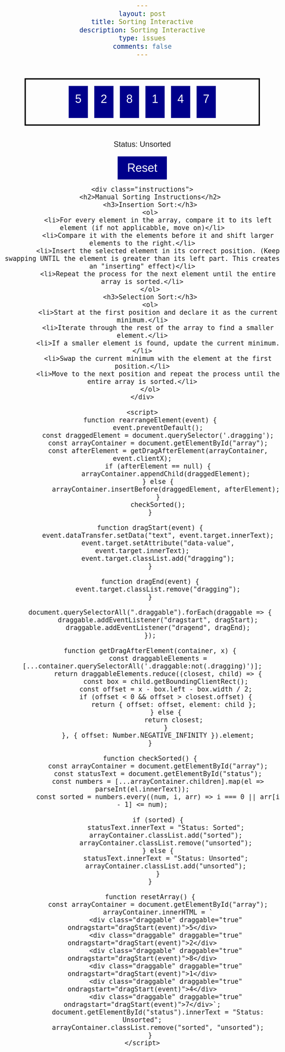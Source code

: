```yaml
---
layout: post
title: Sorting Interactive
description: Sorting Interactive
type: issues
comments: false
---
```


<html lang="en">
<head>
    <meta charset="UTF-8">
    <meta name="viewport" content="width=device-width, initial-scale=1.0">
    <title>Sorting Interactive</title>
    <style>
        body {
            font-family: Arial, sans-serif;
            text-align: center;
            font-size: 1.5em;
        }
        .container {
            display: flex;
            flex-direction: column;
            align-items: center;
            margin-top: 40px;
        }
        .array {
            display: flex;
            gap: 20px;
            margin: 20px;
            padding: 20px;
            border: 4px solid #000;
            min-height: 100px;
            width: 80%;
            justify-content: center;
        }
        .draggable {
            padding: 20px;
            background-color: darkblue;
            color: white;
            cursor: grab;
            user-select: none;
            font-size: 1.5em;
        }
        .sorted {
            background-color: lightgreen;
        }
        .unsorted {
            background-color: red !important;
        }
        button {
            padding: 15px 30px;
            font-size: 1.5em;
            background-color: darkblue;
            color: white;
            border: none;
            cursor: pointer;
        }
        .instructions {
            margin-top: 20px;
            text-align: left;
            width: 80%;
            font-size: 1em;
        }
    </style>
</head>
<body>
    <div class="container">
        <div class="array" id="array" ondragover="event.preventDefault()" ondrop="rearrangeElement(event)">
            <div class="draggable" draggable="true" ondragstart="dragStart(event)">5</div>
            <div class="draggable" draggable="true" ondragstart="dragStart(event)">2</div>
            <div class="draggable" draggable="true" ondragstart="dragStart(event)">8</div>
            <div class="draggable" draggable="true" ondragstart="dragStart(event)">1</div>
            <div class="draggable" draggable="true" ondragstart="dragStart(event)">4</div>
            <div class="draggable" draggable="true" ondragstart="dragStart(event)">7</div>
        </div>
        <p id="status">Status: Unsorted</p>
        <button onclick="resetArray()">Reset</button>
    </div>

    <div class="instructions">
        <h2>Manual Sorting Instructions</h2>
        <h3>Insertion Sort:</h3>
        <ol>
            <li>For every element in the array, compare it to its left element (if not applicabble, move on)</li>
            <li>Compare it with the elements before it and shift larger elements to the right.</li>
            <li>Insert the selected element in its correct position. (Keep swapping UNTIL the element is greater than its left part. This creates an "inserting" effect)</li>
            <li>Repeat the process for the next element until the entire array is sorted.</li>
        </ol>
        <h3>Selection Sort:</h3>
        <ol>
            <li>Start at the first position and declare it as the current minimum.</li>
            <li>Iterate through the rest of the array to find a smaller element.</li>
            <li>If a smaller element is found, update the current minimum.</li>
            <li>Swap the current minimum with the element at the first position.</li>
            <li>Move to the next position and repeat the process until the entire array is sorted.</li>
        </ol>
    </div>

    <script>
        function rearrangeElement(event) {
            event.preventDefault();
            const draggedElement = document.querySelector('.dragging');
            const arrayContainer = document.getElementById("array");
            const afterElement = getDragAfterElement(arrayContainer, event.clientX);
            if (afterElement == null) {
                arrayContainer.appendChild(draggedElement);
            } else {
                arrayContainer.insertBefore(draggedElement, afterElement);
            }
            checkSorted();
        }

        function dragStart(event) {
            event.dataTransfer.setData("text", event.target.innerText);
            event.target.setAttribute("data-value", event.target.innerText);
            event.target.classList.add("dragging");
        }

        function dragEnd(event) {
            event.target.classList.remove("dragging");
        }

        document.querySelectorAll(".draggable").forEach(draggable => {
            draggable.addEventListener("dragstart", dragStart);
            draggable.addEventListener("dragend", dragEnd);
        });

        function getDragAfterElement(container, x) {
            const draggableElements = [...container.querySelectorAll('.draggable:not(.dragging)')];
            return draggableElements.reduce((closest, child) => {
                const box = child.getBoundingClientRect();
                const offset = x - box.left - box.width / 2;
                if (offset < 0 && offset > closest.offset) {
                    return { offset: offset, element: child };
                } else {
                    return closest;
                }
            }, { offset: Number.NEGATIVE_INFINITY }).element;
        }

        function checkSorted() {
            const arrayContainer = document.getElementById("array");
            const statusText = document.getElementById("status");
            const numbers = [...arrayContainer.children].map(el => parseInt(el.innerText));
            const sorted = numbers.every((num, i, arr) => i === 0 || arr[i - 1] <= num);
            
            if (sorted) {
                statusText.innerText = "Status: Sorted";
                arrayContainer.classList.add("sorted");
                arrayContainer.classList.remove("unsorted");
            } else {
                statusText.innerText = "Status: Unsorted";
                arrayContainer.classList.add("unsorted");
            }
        }

        function resetArray() {
            const arrayContainer = document.getElementById("array");
            arrayContainer.innerHTML = `
                <div class="draggable" draggable="true" ondragstart="dragStart(event)">5</div>
                <div class="draggable" draggable="true" ondragstart="dragStart(event)">2</div>
                <div class="draggable" draggable="true" ondragstart="dragStart(event)">8</div>
                <div class="draggable" draggable="true" ondragstart="dragStart(event)">1</div>
                <div class="draggable" draggable="true" ondragstart="dragStart(event)">4</div>
                <div class="draggable" draggable="true" ondragstart="dragStart(event)">7</div>`;
            document.getElementById("status").innerText = "Status: Unsorted";
            arrayContainer.classList.remove("sorted", "unsorted");
        }
    </script>
</body>
</html>





